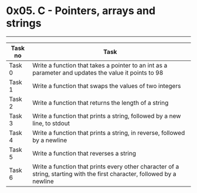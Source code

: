 # 0x05. C - Pointers, arrays and strings
---
|Task no|Task	|
|-------|-------|
|Task 0 |Write a function that takes a pointer to an int as a parameter and updates the value it points to 98|
|Task 1 |Write a function that swaps the values of two integers|
|Task 2 |Write a function that returns the length of a string|
|Task 3 |Write a function that prints a string, followed by a new line, to stdout|
|Task 4 |Write a function that prints a string, in reverse, followed by a newline|
|Task 5 |Write a function that reverses a string|
|Task 6 |Write a function that prints every other character of a string, starting with the first character, followed by a newline|

